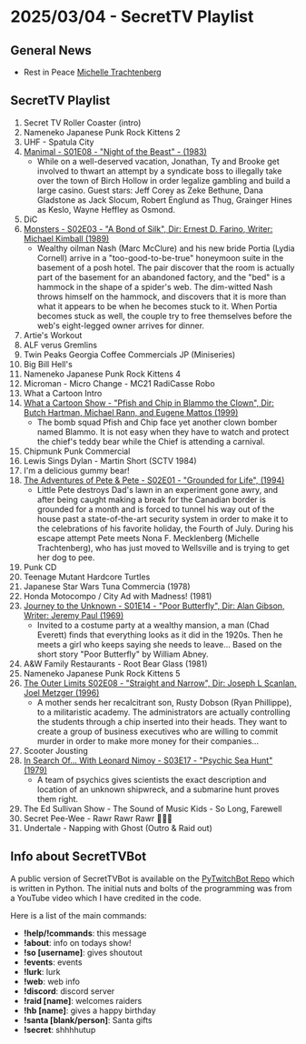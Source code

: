 # 2025/03/04 - SecretTV Playlist

## General News

- Rest in Peace [Michelle Trachtenberg](https://en.wikipedia.org/wiki/Michelle_Trachtenberg)

## SecretTV Playlist

1. Secret TV Roller Coaster (intro)
2. Nameneko Japanese Punk Rock Kittens 2
3. UHF - Spatula City
5. [Manimal - S01E08 - "Night of the Beast" - (1983)](https://en.wikipedia.org/wiki/Manimal#Episodes)
   - While on a well-deserved vacation, Jonathan, Ty and Brooke get involved to thwart an attempt by a syndicate boss to illegally take over the town of Birch Hollow in order legalize gambling and build a large casino.  Guest stars: Jeff Corey as Zeke Bethune, Dana Gladstone as Jack Slocum, Robert Englund as Thug, Grainger Hines as Keslo, Wayne Heffley as Osmond.
6. DiC
7. [Monsters - S02E03 - "A Bond of Silk", Dir: Ernest D. Farino, Writer: Michael Kimball (1989)](https://en.wikipedia.org/wiki/List_of_Monsters_episodes#Season_2_(1989%E2%80%9390))
   - Wealthy oilman Nash (Marc McClure) and his new bride Portia (Lydia Cornell) arrive in a "too-good-to-be-true" honeymoon suite in the basement of a posh hotel. The pair discover that the room is actually part of the basement for an abandoned factory, and the "bed" is a hammock in the shape of a spider's web. The dim-witted Nash throws himself on the hammock, and discovers that it is more than what it appears to be when he becomes stuck to it. When Portia becomes stuck as well, the couple try to free themselves before the web's eight-legged owner arrives for dinner.
8. Artie's Workout
9. ALF verus Gremlins
10. Twin Peaks Georgia Coffee Commercials JP (Miniseries)
10. Big Bill Hell's
11. Nameneko Japanese Punk Rock Kittens 4
12. Microman - Micro Change - MC21 RadiCasse Robo
13. What a Cartoon Intro
14. [What a Cartoon Show - "Pfish and Chip in Blammo the Clown", Dir: Butch Hartman, Michael Rann, and Eugene Mattos (1999)](https://en.wikipedia.org/wiki/What_a_Cartoon!)
    - The bomb squad Pfish and Chip face yet another clown bomber named Blammo. It is not easy when they have to watch and protect the chief's teddy bear while the Chief is attending a carnival.
15. Chipmunk Punk Commercial
16. Lewis Sings Dylan - Martin Short (SCTV 1984)
17. I'm a delicious gummy bear!
18. [The Adventures of Pete & Pete  - S02E01 - "Grounded for Life", (1994)](https://en.wikipedia.org/wiki/The_Adventures_of_Pete_%26_Pete#)
    - Little Pete destroys Dad's lawn in an experiment gone awry, and after being caught making a break for the Canadian border is grounded for a month and is forced to tunnel his way out of the house past a state-of-the-art security system in order to make it to the celebrations of his favorite holiday, the Fourth of July. During his escape attempt Pete meets Nona F. Mecklenberg (Michelle Trachtenberg), who has just moved to Wellsville and is trying to get her dog to pee.
19. Punk CD
20. Teenage Mutant Hardcore Turtles
21. Japanese Star Wars Tuna Commercia (1978)
22. Honda Motocompo / City Ad with Madness! (1981)
23. [Journey to the Unknown - S01E14 - "Poor Butterfly", Dir: Alan Gibson, Writer: Jeremy Paul (1969)](https://en.wikipedia.org/wiki/Journey_to_the_Unknown#Episodes)
    - Invited to a costume party at a wealthy mansion, a man (Chad Everett) finds that everything looks as it did in the 1920s. Then he meets a girl who keeps saying she needs to leave... Based on the short story "Poor Butterfly" by William Abney.
24. A&W Family Restaurants - Root Bear Glass (1981)
25. Nameneko Japanese Punk Rock Kittens 5
26. [The Outer Limits S02E08 - "Straight and Narrow", Dir: Joseph L Scanlan, Joel Metzger (1996)](https://en.wikipedia.org/wiki/List_of_The_Outer_Limits_(1995_TV_series)_episodes#Season_2_(1996))
    - A mother sends her recalcitrant son, Rusty Dobson (Ryan Phillippe), to a militaristic academy. The administrators are actually controlling the students through a chip inserted into their heads. They want to create a group of business executives who are willing to commit murder in order to make more money for their companies...
27. Scooter Jousting
28. [In Search Of... With Leonard Nimoy - S03E17 - "Psychic Sea Hunt" (1979)](https://en.wikipedia.org/wiki/In_Search_of..._(TV_series)#Season_3_(1978%E2%80%931979))
    - A team of psychics gives scientists the exact description and location of an unknown shipwreck, and a submarine hunt proves them right.
29. The Ed Sullivan Show - The Sound of Music Kids - So Long, Farewell
30. Secret Pee-Wee - Rawr Rawr Rawr 🐊🐊🐊
31. Undertale - Napping with Ghost (Outro & Raid out)



## Info about SecretTVBot

A public version of SecretTVBot is available on the [PyTwitchBot Repo](https://github.com/awbored/PyTwitchBot) which is written in Python.  The initial nuts and bolts of the programming was from a YouTube video which I have credited in the code.

Here is a list of the main commands:
- **!help/!commands**: this message
- **!about**: info on todays show!
- **!so [username]**: gives shoutout
- **!events**: events
- **!lurk**: lurk
- **!web**: web info
- **!discord**: discord server
- **!raid [name]**: welcomes raiders
- **!hb [name]**: gives a happy birthday
- **!santa [blank/person]**: Santa gifts
- **!secret**: shhhhutup
